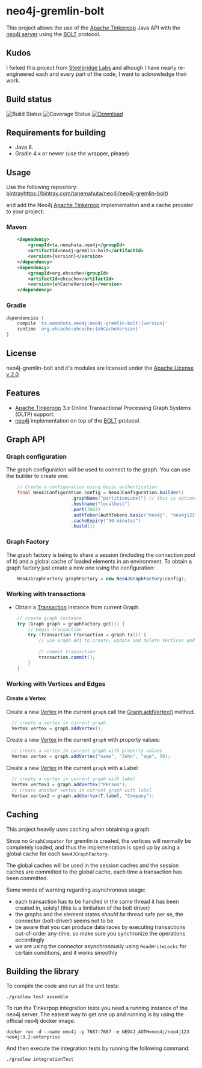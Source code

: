 # neo4j-gremlin-bolt

This project allows the use of the [Apache Tinkerpop](http://tinkerpop.apache.org/) Java API with the [neo4j server](http://neo4j.com/) using the [BOLT](https://github.com/neo4j/neo4j-java-driver) protocol.

## Kudos

I forked this project from [Steelbridge Labs](https://github.com/SteelBridgeLabs/neo4j-gremlin-bolt) and alhough I have nearly re-engineered
each and every part of the code, I want to acknowledge their work. 

## Build status

![Build Status](https://travis-ci.org/Tanemahuta/neo4j-gremlin-bolt.svg?branch=develop)
![Coverage Status](https://codecov.io/gh/Tanemahuta/neo4j-gremlin-bolt/branch/develop/graph/badge.svg)
[ ![Download](https://api.bintray.com/packages/tanemahuta/neo4j/neo4j-gremlin-bolt/images/download.svg) ](https://bintray.com/tanemahuta/neo4j/neo4j-gremlin-bolt/_latestVersion)

## Requirements for building

* Java 8.
* Gradle 4.x or newer (use the wrapper, please)

## Usage
Use the following repository: 
[bintray]()https://bintray.com/tanemahuta/neo4j/neo4j-gremlin-bolt)

and add the Neo4j [Apache Tinkerpop](http://tinkerpop.apache.org/) implementation and a cache provider to your project:

### Maven

```xml
    <dependency>
        <groupId>ta.nemahuta.neo4j</groupId>
        <artifactId>neo4j-gremlin-bolt</artifactId>
        <version>{version}</version>
    </dependency>
    <dependency>
        <groupId>org.ehcache</groupId>
        <artifactId>ehcache</artifactId>
        <version>{ehCacheVersion}</version>
    </dependency>
```

### Gradle
```groovy
dependencies {
    compile 'ta.nemahuta.neo4j:neo4j-gremlin-bolt:{version}'
    runtime 'org.ehcache:ehcache:{ehCacheVersion}'
}
```

## License

neo4j-gremlin-bolt and it's modules are licensed under the [Apache License v 2.0](http://www.apache.org/licenses/LICENSE-2.0).

## Features

* [Apache Tinkerpop](http://tinkerpop.apache.org/) 3.x Online Transactional Processing Graph Systems (OLTP) support.
* [neo4j](http://neo4j.com/) implementation on top of the [BOLT](https://github.com/neo4j/neo4j-java-driver) protocol.

## Graph API

### Graph configuration
The graph configuration will be used to connect to the graph.
You can use the builder to create one:
```java
    // Create a configuration using basic authentication
    final Neo4JConfiguration config = Neo4JConfiguration.builder()
                        .graphName("partitionLabel") // this is optional
                        .hostname("localhost")
                        .port(7687)
                        .authToken(AuthTokens.basic("neo4j", "neo4j123"))
                        .cacheExpiry("30.minutes")
                        .build();
```

### Graph Factory
The graph factory is being to share a session (including the connection pool of it) and a global cache of loaded elements 
in an environment.
To obtain a graph factory just create a new one using the configuration:
```java
    Neo4JGraphFactory graphFactory = new Neo4JGraphFactory(config);
```

### Working with transactions

* Obtain a [Transaction](http://tinkerpop.apache.org/javadocs/current/core/org/apache/tinkerpop/gremlin/structure/Transaction.html) instance from current Graph.

```java
    // create graph instance
    try (Graph graph = graphFactory.get()) {
        // begin transaction
        try (Transaction transaction = graph.tx()) {
            // use Graph API to create, update and delete Vertices and Edges
            
            // commit transaction
            transaction.commit();
        }
    }
```

### Working with Vertices and Edges

#### Create a Vertex

Create a new [Vertex](http://tinkerpop.apache.org/javadocs/current/core/org/apache/tinkerpop/gremlin/structure/Vertex.html) in the current `graph` call the [Graph.addVertex()](http://tinkerpop.apache.org/javadocs/current/core/org/apache/tinkerpop/gremlin/structure/Graph.html#addVertex-java.lang.Object...-) method.

```java
  // create a vertex in current graph
  Vertex vertex = graph.addVertex();
```

Create a new [Vertex](http://tinkerpop.apache.org/javadocs/current/core/org/apache/tinkerpop/gremlin/structure/Vertex.html) in the current `graph` with property values: 

```java
  // create a vertex in current graph with property values
  Vertex vertex = graph.addVertex("name", "John", "age", 50);
```

Create a new [Vertex](http://tinkerpop.apache.org/javadocs/current/core/org/apache/tinkerpop/gremlin/structure/Vertex.html) in the current `graph` with a Label: 

```java
  // create a vertex in current graph with label
  Vertex vertex1 = graph.addVertex("Person");
  // create another vertex in current graph with label
  Vertex vertex2 = graph.addVertex(T.label, "Company");
```

## Caching
This project heavily uses caching when obtaining a graph.

Since no `GraphComputer` for gremlin is created, the vertices will normally be completely loaded, and thus the implementation 
is sped up by using a global cache for each `Neo4JGraphFactory`.

The global caches will be used in the session caches and the session caches are committed to the global cache, each time a transaction
has been committed.

Some words of warning regarding asynchronous usage:
- each transaction has to be handled in the same thread it has been created in, solely! (this is a limitation of the bolt driver)
- the graphs and the element states _should be_ thread safe per se, the connector (bolt-driver) seems not to be
- be aware that you can produce data races by executing transactions out-of-order any-time, so make sure you synchronize the operations 
accordingly  
- we are using the connector asynchronously using `ReadWriteLocks` for certain conditions, and it works smoothly

## Building the library

To compile the code and run all the unit tests:

````
./gradlew test assemble
````

To run the Tinkerpop integration tests you need a running instance of the neo4j
server. The easiest way to get one up and running is by using the official neo4j
docker image:

````
docker run -d --name neo4j -p 7687:7687 -e NEO4J_AUTH=neo4j/neo4j123 neo4j:3.2-enterprise
````

And then execute the integration tests by running the following command:

````
./gradlew integrationTest
````
